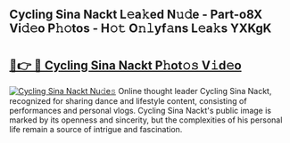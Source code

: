 ## Cycling Sina Nackt L𝚎a𝚔ed N𝚞𝚍e - Part-o8X Vi𝚍𝚎o P𝚑𝚘tos - H𝚘𝚝 O𝚗𝚕yf𝚊ns L𝚎a𝚔s YXKgK

# <h2><a href="http://kf6xysm.oniu.top/?m=Cycling+Sina+Nackt">🔗👉 🔴 Cycling Sina Nackt P𝚑ot𝚘𝚜 V𝚒d𝚎o</a></h2>

[![Cycling Sina Nackt Nu𝚍e𝚜](https://i.imgur.com/0qMVB7G.gif)](http://kf6xysm.oniu.top/?m=Cycling+Sina+Nackt)
Online thought leader Cycling Sina Nackt, recognized for sharing dance and lifestyle content, consisting of performances and personal vlogs. Cycling Sina Nackt's public image is marked by its openness and sincerity, but the complexities of his personal life remain a source of intrigue and fascination.  
